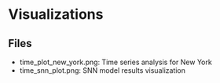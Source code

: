# Visualizations

## Files
- time_plot_new_york.png: Time series analysis for New York
- time_snn_plot.png: SNN model results visualization